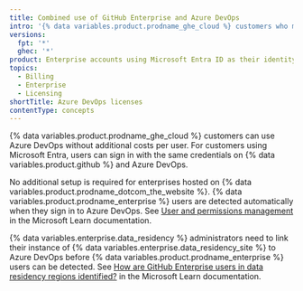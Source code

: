 ```yaml
---
title: Combined use of GitHub Enterprise and Azure DevOps
intro: '{% data variables.product.prodname_ghe_cloud %} customers who manage users with Entra ID can access Azure DevOps without additional cost.'
versions:
  fpt: '*'
  ghec: '*'
product: Enterprise accounts using Microsoft Entra ID as their identity provider, see [AUTOTITLE](/enterprise-cloud@latest/admin/managing-iam/provisioning-user-accounts-with-scim/configuring-scim-provisioning-for-users)
topics:
  - Billing
  - Enterprise
  - Licensing
shortTitle: Azure DevOps licenses
contentType: concepts
---
```


{% data variables.product.prodname_ghe_cloud %} customers can use Azure DevOps without additional costs per user. For customers using Microsoft Entra, users can sign in with the same credentials on {% data variables.product.github %} and Azure DevOps.

No additional setup is required for enterprises hosted on {% data variables.product.prodname_dotcom_the_website %}. {% data variables.product.prodname_enterprise %} users are detected automatically when they sign in to Azure DevOps. See [User and permissions management](https://learn.microsoft.com/en-us/azure/devops/organizations/accounts/faq-user-and-permissions-management?view=azure-devops#github-enterprise) in the Microsoft Learn documentation.

{% data variables.enterprise.data_residency %} administrators need to link their instance of {% data variables.enterprise.data_residency_site %} to Azure DevOps before {% data variables.product.prodname_enterprise %} users can be detected. See [How are GitHub Enterprise users in data residency regions identified?](https://learn.microsoft.com/en-us/azure/devops/organizations/accounts/faq-user-and-permissions-management?view=azure-devops#q--how-are-github-enterprise-users-in-data-residency-regions-identified-) in the Microsoft Learn documentation.
